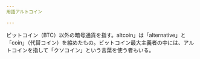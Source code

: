 ```yaml
---
用語アルトコイン

---
```

ビットコイン（BTC）以外の暗号通貨を指す。altcoin」は「alternative」と「coin」（代替コイン）を縮めたもの。ビットコイン最大主義者の中には、アルトコインを指して「クソコイン」という言葉を使う者もいる。